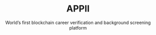 ---
layout: project
tag: featured

title: APPII
subtitle: World’s first blockchain career verification and background screening platform
industry: Legal
technology: Ethereum
deliverables: Blockchain-based authorised signatory list

summary: APPII is an online verification, career management, and recruitment platform.

challenge: 
    <p class="body--bold">Verification of educational and work experience is an expensive and time-consuming process for employers and recruiters. The recruitment sector relies on multiple verifications across organisations and intermediaries to check the claims an individual makes about their education and employment.</p>
    <p>The existing process requires the repeated acquisition of the same pieces of data. The failure to do these checks leads to time and expense incurred when the experience of the new hire is discovered to be fraudulent. There is also legal and operational risk where the qualifications are related to health and safety, or compliance.</p>
    <p>APPII wanted to change the cross-referencing process by providing control of the process to the candidate, enabling quicker and cheaper checks. APPII ensures that the authentication of a candidate’s experience is a one time event, with the record of the verification stored securely and permanently for any person or organisation that requests access to view it.</p>

delivery:
    <p>Applied Blockchain and APPII designed a platform underpinned by blockchain and digital signatures as a way to create a single immutable record of an individual’s experience.</p>
    <p>Applied Blockchain led the solution design and advisory for the technical architecture of APPII, developing a Smart Contract data store for each user with controls over third party access to that data. Educational institutions and employers that participate in the network are able to verify a user’s experience with a digital signature that is stored against their record on the blockchain. This also eliminates the need for ‘double handling’ and processing by multiple verification providers.</p>

delivery-text:
    <p>The backend development of the application included developing functionality to integrate Know Your Customer (KYC) providers for verification, issuing and storing digital signatures, biometrics, and integrating Applied Blockchain’s ‘Privacy’ component to ensure compliance with data protection and privacy standards.</p>
    <p>The front end of APPII included a process of user research (for applicants, companies and education institutions), design and development for each of the user groups. A web and mobile version was developed with an intuitive user experience for the ID verification process and storage; and management of digital keys for educational institutions and employers to attest to a user’s experience.</p>

results:
    Applied Blockchain worked with APPII from the research and design phase through to the release of a production grade platform for developing its career verification platform – which you can download via the Google Play and Apple Store.

results-subtitle: 
    All applicants on APPII are verified, making manual referencing a thing of the past

results-content:
    <div class="results__item image-inline__item col--lg2 col--md4 col--6">
        <img src="/resources/images/icons/project/cygnetise/icon-cog.svg" alt="" class="results__image image-inline__image">
        <p>Data integrity</p>
    </div>
    <div class="results__item image-inline__item col--lg2 col--md4 col--6">
        <img src="/resources/images/icons/project/cygnetise/icon-coin.svg" alt="" class="results__image image-inline__image">
        <p>No third-party authentication process</p>
    </div>
    <div class="results__item image-inline__item col--lg2 col--md4 col--6">
        <img src="/resources/images/icons/project/cygnetise/icon-lock.svg" alt="" class="results__image image-inline__image">
        <p>Permissioned for users to view and update data</p>
    </div>
    <div class="results__item image-inline__item col--lg2 col--md4 col--6">
        <img src="/resources/images/icons/project/cygnetise/icon-security.svg" alt="" class="results__image image-inline__image">
        <p>Cost reduction</p>
    </div>
    <div class="results__item image-inline__item col--lg2 col--md4 col--6">
        <img src="/resources/images/icons/project/cygnetise/icon-traceability.svg" alt="" class="results__image image-inline__image">
        <p>Brilliant UX</p>
    </div>
    <div class="results__item image-inline__item col--lg2 col--md4 col--6">
        <img src="/resources/images/icons/project/cygnetise/icon-transparency.svg" alt="" class="results__image image-inline__image">
        <p>Biometric verification</p>
    </div>

testimonial-id: gary-mckay
testimonial-quote: Adi and the team at Applied Blockchain have been instrumental in bringing our idea to life. The team delivered an outstanding platform and continue to deliver innovative features that will hopefully lead the way in assisting employers find pre-verified talent, and for talent to increase their employability.
testimonial-name: Gary McKay
testimonial-job: Managing Director, APPII
---